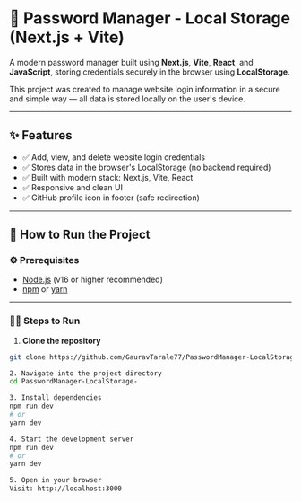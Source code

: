 # 🔐 Password Manager - Local Storage (Next.js + Vite)

A modern password manager built using **Next.js**, **Vite**, **React**, and **JavaScript**, storing credentials securely in the browser using **LocalStorage**.

This project was created to manage website login information in a secure and simple way — all data is stored locally on the user's device.

---

## ✨ Features

- ✅ Add, view, and delete website login credentials
- ✅ Stores data in the browser's LocalStorage (no backend required)
- ✅ Built with modern stack: Next.js, Vite, React
- ✅ Responsive and clean UI
- ✅ GitHub profile icon in footer (safe redirection)

---

## 🚀 How to Run the Project

### ⚙️ Prerequisites

- [Node.js](https://nodejs.org/) (v16 or higher recommended)
- [npm](https://www.npmjs.com/) or [yarn](https://yarnpkg.com/)

---

### 🧑‍💻 Steps to Run

1. **Clone the repository**

```bash
git clone https://github.com/GauravTarale77/PasswordManager-LocalStorage-.git

2. Navigate into the project directory
cd PasswordManager-LocalStorage-

3. Install dependencies
npm run dev
# or
yarn dev

4. Start the development server
npm run dev
# or
yarn dev

5. Open in your browser
Visit: http://localhost:3000
